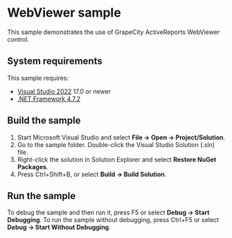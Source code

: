 # WebViewer sample

This sample demonstrates the use of GrapeCity ActiveReports WebViewer control.

## System requirements

This sample requires:
* [Visual Studio 2022](https://visualstudio.microsoft.com/vs/) 17.0 or newer
* [.NET Framework 4.7.2](https://dotnet.microsoft.com/download/dotnet-framework/net472)

## Build the sample

1. Start Microsoft Visual Studio and select **File → Open →
   Project/Solution**.
2. Go to the sample folder. Double-click the Visual Studio Solution (.sln) file.
3. Right-click the solution in Solution Explorer and select **Restore NuGet
   Packages**.
4. Press Ctrl+Shift+B, or select **Build → Build Solution**.

## Run the sample

To debug the sample and then run it, press F5 or select **Debug → Start
Debugging**. To run the sample without debugging, press Ctrl+F5 or select
**Debug → Start Without Debugging**.
